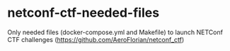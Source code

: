 # netconf-ctf-needed-files
Only needed files (docker-compose.yml and Makefile) to launch NETConf CTF challenges (https://github.com/AeroFlorian/netconf_ctf)
